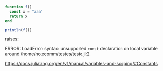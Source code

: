 ```julia
function f()
  const x = "aaa"
  return x
end

println(f())
```

raises:

ERROR: LoadError: syntax: unsupported `const` declaration on local variable around /home/notecomm/testes/teste.jl:2

https://docs.julialang.org/en/v1/manual/variables-and-scoping/#Constants
